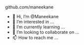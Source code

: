 github.com/maneekane
- 👋 Hi, I’m @Maneekane
- 👀 I’m interested in ...
- 🌱 I’m currently learning ...
- 💞️ I’m looking to collaborate on ...
- 📫 How to reach me ...

<!---
Maneekane/Maneekane is a ✨ special ✨ repository because its `README.md` (this file) appears on your GitHub profile.
You can click the Preview link to take a look at your changes.
--->
